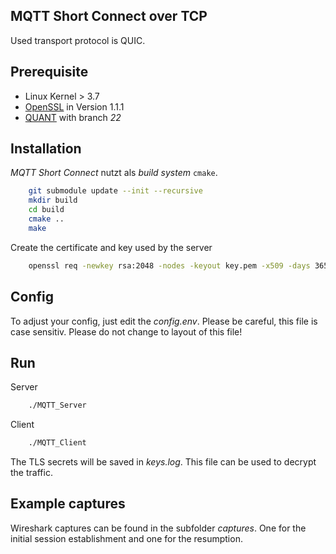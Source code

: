 ## MQTT Short Connect over TCP
Used transport protocol is QUIC.

## Prerequisite
 - Linux Kernel > 3.7
 - [OpenSSL](https://www.openssl.org/source/) in Version 1.1.1
 - [QUANT](https://github.com/NTAP/quant) with branch *22*
 
## Installation
*MQTT Short Connect* nutzt als *build system* `cmake`.
```bash
    git submodule update --init --recursive
    mkdir build
    cd build
    cmake ..
    make
```
Create the certificate and key used by the server
```bash
    openssl req -newkey rsa:2048 -nodes -keyout key.pem -x509 -days 365 -out cert.pem
```
## Config
To adjust your config, just edit the *config.env*. Please be careful, this file is case sensitiv. Please do not change to layout of this file!
## Run
Server
```bash
    ./MQTT_Server
```

Client
```bash
    ./MQTT_Client
```
The TLS secrets will be saved in *keys.log*. This file can be used to decrypt the traffic.
## Example captures
Wireshark captures can be found in the subfolder *captures*. One for the initial session establishment and one for the resumption.